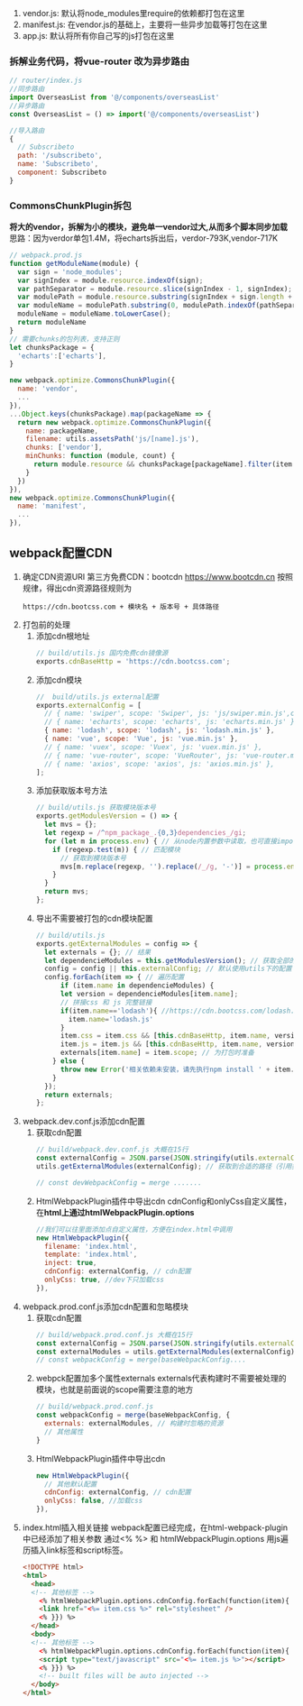 1. vendor.js: 默认将node_modules里require的依赖都打包在这里
1. manifest.js: 在vendor.js的基础上，主要将一些异步加载等打包在这里
1. app.js: 默认将所有你自己写的js打包在这里

### 拆解业务代码，将vue-router 改为异步路由
```js
// router/index.js
//同步路由
import OverseasList from '@/components/overseasList'
//异步路由
const OverseasList = () => import('@/components/overseasList')

//导入路由
{
  // Subscribeto
  path: '/subscribeto',
  name: 'Subscribeto',
  component: Subscribeto
}
```
### CommonsChunkPlugin拆包
**将大的vendor，拆解为小的模块，避免单一vendor过大,从而多个脚本同步加载**
思路：因为verdor单包1.4M，将echarts拆出后，verdor-793K,vendor-717K
```js
// webpack.prod.js
function getModuleName(module) {
  var sign = 'node_modules';
  var signIndex = module.resource.indexOf(sign);
  var pathSeparator = module.resource.slice(signIndex - 1, signIndex);
  var modulePath = module.resource.substring(signIndex + sign.length + 1);
  var moduleName = modulePath.substring(0, modulePath.indexOf(pathSeparator) );
  moduleName = moduleName.toLowerCase();
  return moduleName
}
// 需要chunks的包列表，支持正则
let chunksPackage = {
  'echarts':['echarts'],
}

new webpack.optimize.CommonsChunkPlugin({
  name: 'vendor',
  ...
}),
...Object.keys(chunksPackage).map(packageName => {
  return new webpack.optimize.CommonsChunkPlugin({
    name: packageName,
    filename: utils.assetsPath('js/[name].js'),
    chunks: ['vendor'],
    minChunks: function (module, count) {
      return module.resource && chunksPackage[packageName].filter(item => new RegExp(item).test(getModuleName(module)))[0] && count >= 1
    }
  })
}),
new webpack.optimize.CommonsChunkPlugin({
  name: 'manifest',
  ...
}),
```
## webpack配置CDN
1. 确定CDN资源URI
  第三方免费CDN：bootcdn https://www.bootcdn.cn
  按照规律，得出cdn资源路径规则为
    ```
    https://cdn.bootcss.com + 模块名 + 版本号 + 具体路径
    ```
1. 打包前的处理
    1. 添加cdn根地址
        ```js
        // build/utils.js 国内免费cdn镜像源
        exports.cdnBaseHttp = 'https://cdn.bootcss.com';
        ```
    1. 添加cdn模块
        ```js
        //  build/utils.js external配置
        exports.externalConfig = [
          // { name: 'swiper', scope: 'Swiper', js: 'js/swiper.min.js',css:'css/swiper.min.css' },
          // { name: 'echarts', scope: 'echarts', js: 'echarts.min.js' },
          { name: 'lodash', scope: 'lodash', js: 'lodash.min.js' },
          { name: 'vue', scope: 'Vue', js: 'vue.min.js' },
          // { name: 'vuex', scope: 'Vuex', js: 'vuex.min.js' },
          // { name: 'vue-router', scope: 'VueRouter', js: 'vue-router.min.js' },
          // { name: 'axios', scope: 'axios', js: 'axios.min.js' },
        ];
        ```
    1. 添加获取版本号方法
        ```js
        // build/utils.js 获取模块版本号
        exports.getModulesVersion = () => {
          let mvs = {};
          let regexp = /^npm_package_.{0,3}dependencies_/gi;
          for (let m in process.env) { // 从node内置参数中读取，也可直接import 项目文件进来
            if (regexp.test(m)) { // 匹配模块
              // 获取到模块版本号
              mvs[m.replace(regexp, '').replace(/_/g, '-')] = process.env[m].replace(/(~|\^)/g, '');
            }
          }
          return mvs;
        };
        ```
    1. 导出不需要被打包的cdn模块配置
        ```js
        // build/utils.js
        exports.getExternalModules = config => {
          let externals = {}; // 结果
          let dependencieModules = this.getModulesVersion(); // 获取全部的模块和版本号
          config = config || this.externalConfig; // 默认使用utils下的配置
          config.forEach(item => { // 遍历配置
              if (item.name in dependencieModules) {
              let version = dependencieModules[item.name];
              // 拼接css 和 js 完整链接
              if(item.name=='lodash'){ //https://cdn.bootcss.com/lodash.js/4.17.15/lodash.min.js
                item.name='lodash.js'
              }
              item.css = item.css && [this.cdnBaseHttp, item.name, version, item.css].join('/');
              item.js = item.js && [this.cdnBaseHttp, item.name, version, item.js].join('/');
              externals[item.name] = item.scope; // 为打包时准备
            } else {
              throw new Error('相关依赖未安装，请先执行npm install ' + item.name);
            }
          });
          return externals;
        };

        ```
1. webpack.dev.conf.js添加cdn配置
    1. 获取cdn配置
        ```js
        // build/webpack.dev.conf.js 大概在15行
        const externalConfig = JSON.parse(JSON.stringify(utils.externalConfig));  // 读取配置
        utils.getExternalModules(externalConfig); // 获取到合适的路径（引用类型，自动改变）

        // const devWebpackConfig = merge ....... 
        ```
    1. HtmlWebpackPlugin插件中导出cdn
        cdnConfig和onlyCss自定义属性，在**html上通过htmlWebpackPlugin.options**
        ```js
        //我们可以往里面添加点自定义属性，方便在index.html中调用
        new HtmlWebpackPlugin({
          filename: 'index.html',
          template: 'index.html',
          inject: true,
          cdnConfig: externalConfig, // cdn配置
          onlyCss: true, //dev下只加载css
        }),
        ```
1. webpack.prod.conf.js添加cdn配置和忽略模块
    1. 获取cdn配置
        ```js
        // build/webpack.prod.conf.js 大概在15行
        const externalConfig = JSON.parse(JSON.stringify(utils.externalConfig)); // 读取配置
        const externalModules = utils.getExternalModules(externalConfig); // 获取到合适路径和忽略模块
        // const webpackConfig = merge(baseWebpackConfig.... 
        ````
    1. webpck配置加多个属性externals
        externals代表构建时不需要被处理的模块，也就是前面说的scope需要注意的地方
        ```js
        // build/webpack.prod.conf.js
        const webpackConfig = merge(baseWebpackConfig, {
          externals: externalModules, // 构建时忽略的资源
          // 其他属性
        }
        ```
    1. HtmlWebpackPlugin插件中导出cdn
        ```js
        new HtmlWebpackPlugin({
          // 其他默认配置
          cdnConfig: externalConfig, // cdn配置
          onlyCss: false, //加载css
        }),
        ```
1. index.html插入相关链接
webpack配置已经完成，在html-webpack-plugin中已经添加了相关参数
通过<% %> 和 htmlWebpackPlugin.options 用js遍历插入link标签和script标签。
    ```html
    <!DOCTYPE html>
    <html>
      <head>
      <!-- 其他标签 -->
        <% htmlWebpackPlugin.options.cdnConfig.forEach(function(item){ if(item.css){ %>
        <link href="<%= item.css %>" rel="stylesheet" />
        <% }}) %>
      </head>
      <body>
      <!-- 其他标签 -->
        <% htmlWebpackPlugin.options.cdnConfig.forEach(function(item){ if(item.js && !htmlWebpackPlugin.options.onlyCss){ %>
        <script type="text/javascript" src="<%= item.js %>"></script>
        <% }}) %>
        <!-- built files will be auto injected -->
      </body>
    </html>
    ```
